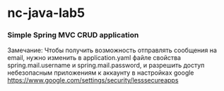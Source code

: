 # nc-java-lab5
### Simple Spring MVC CRUD application
Замечание: Чтобы получить возможность отправлять сообщения на email, нужно изменить в application.yaml файле свойства spring.mail.username и spring.mail.password, и разрешить доступ небезопасным приложениям к аккаунту в настройках google https://www.google.com/settings/security/lesssecureapps
